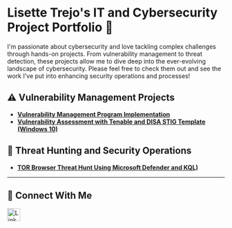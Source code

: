 # Lisette Trejo's IT and Cybersecurity Project Portfolio 🔐

I'm passionate about cybersecurity and love tackling complex challenges through hands-on projects. From vulnerability management to threat detection, these projects allow me to dive deep into the ever-evolving landscape of cybersecurity. Please feel free to check them out and see the work I’ve put into enhancing security operations and processes!


## ⚠️ Vulnerability Management Projects

- **[Vulnerability Management Program Implementation](https://github.com/LisetteTR/Vulnerability-management-program)**
- **[Vulnerability Assessment with Tenable and DISA STIG Template (Windows 10)](https://github.com/LisetteTR/Vulnerability-Assessment-with-Tenable-and-DISA-STIG-Template-Windows-10-)**

## 🚨 Threat Hunting and Security Operations

- **[TOR Browser Threat Hunt Using Microsoft Defender and KQL)](https://github.com/LisetteTR/TOR-Browser-Threat-Hunt-Using-Microsoft-Defender-and-KQL/blob/main/README.md)**

<hr/>

## 🤳 Connect With Me

<a href="https://linkedin.com/in/lisettetrejo" target="_blank">
  <img src="https://cdn.jsdelivr.net/npm/simple-icons@v3/icons/linkedin.svg" alt="LinkedIn" width="30" />
</a>



<!--
<img width="35" alt="image" src="https://github.com/user-attachments/assets/2f41c7cd-5ea8-4475-b451-a37161b6c3fb"> 
<img width="35" alt="image" src="https://github.com/user-attachments/assets/77649969-9910-4994-8b96-74a116cfb2a8">
-->
